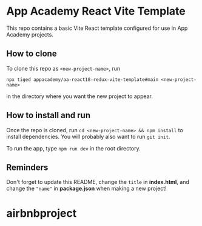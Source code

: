 # App Academy React Vite Template

This repo contains a basic Vite React template configured for use in App Academy
projects.

## How to clone

To clone this repo as `<new-project-name>`, run

```shell
npx tiged appacademy/aa-react18-redux-vite-template#main <new-project-name>
```

in the directory where you want the new project to appear.

## How to install and run

Once the repo is cloned, run `cd <new-project-name> && npm install` to install
dependencies. You will probably also want to run `git init`.

To run the app, type `npm run dev` in the root directory.

## Reminders

Don't forget to update this README, change the `title` in __index.html__, and
change the `"name"` in __package.json__ when making a new project!
# airbnbproject
